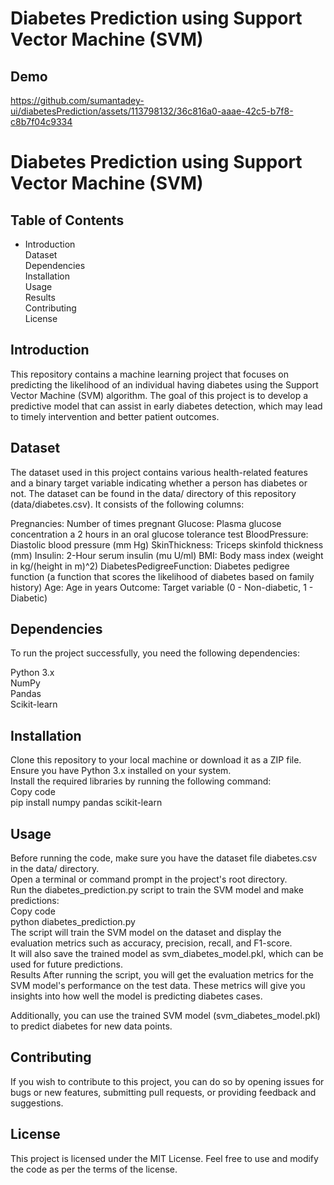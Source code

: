 # Diabetes Prediction using Support Vector Machine (SVM)
## Demo

https://github.com/sumantadey-ui/diabetesPrediction/assets/113798132/36c816a0-aaae-42c5-b7f8-c8b7f04c9334

# Diabetes Prediction using Support Vector Machine (SVM)


## Table of Contents
* Introduction <br>
Dataset<br>
Dependencies<br>
Installation<br>
Usage<br>
Results<br>
Contributing<br>
License<br>

## Introduction
This repository contains a machine learning project that focuses on predicting the likelihood of an individual having diabetes using the Support Vector Machine (SVM) algorithm. The goal of this project is to develop a predictive model that can assist in early diabetes detection, which may lead to timely intervention and better patient outcomes.

## Dataset
The dataset used in this project contains various health-related features and a binary target variable indicating whether a person has diabetes or not. The dataset can be found in the data/ directory of this repository (data/diabetes.csv). It consists of the following columns:

Pregnancies: Number of times pregnant
Glucose: Plasma glucose concentration a 2 hours in an oral glucose tolerance test
BloodPressure: Diastolic blood pressure (mm Hg)
SkinThickness: Triceps skinfold thickness (mm)
Insulin: 2-Hour serum insulin (mu U/ml)
BMI: Body mass index (weight in kg/(height in m)^2)
DiabetesPedigreeFunction: Diabetes pedigree function (a function that scores the likelihood of diabetes based on family history)
Age: Age in years
Outcome: Target variable (0 - Non-diabetic, 1 - Diabetic)

## Dependencies
To run the project successfully, you need the following dependencies:

Python 3.x<br>
NumPy<br>
Pandas<br>
Scikit-learn<br>
## Installation<br>
Clone this repository to your local machine or download it as a ZIP file.<br>
Ensure you have Python 3.x installed on your system.<br>
Install the required libraries by running the following command:<br>
Copy code<br>
pip install numpy pandas scikit-learn<br>
## Usage
Before running the code, make sure you have the dataset file diabetes.csv in the data/ directory.<br>
Open a terminal or command prompt in the project's root directory.<br>
Run the diabetes_prediction.py script to train the SVM model and make predictions:<br>
Copy code<br>
python diabetes_prediction.py<br>
The script will train the SVM model on the dataset and display the evaluation metrics such as accuracy, precision, recall, and F1-score.<br>
It will also save the trained model as svm_diabetes_model.pkl, which can be used for future predictions.<br>
Results
After running the script, you will get the evaluation metrics for the SVM model's performance on the test data. These metrics will give you insights into how well the model is predicting diabetes cases.

Additionally, you can use the trained SVM model (svm_diabetes_model.pkl) to predict diabetes for new data points.

## Contributing
If you wish to contribute to this project, you can do so by opening issues for bugs or new features, submitting pull requests, or providing feedback and suggestions.

## License
This project is licensed under the MIT License. Feel free to use and modify the code as per the terms of the license.
